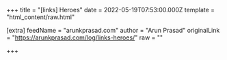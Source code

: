 
+++
title = "[links] Heroes"
date = 2022-05-19T07:53:00.000Z
template = "html_content/raw.html"

[extra]
feedName = "arunkprasad.com"
author = "Arun Prasad"
originalLink = "https://arunkprasad.com/log/links-heroes/"
raw = ""

+++

